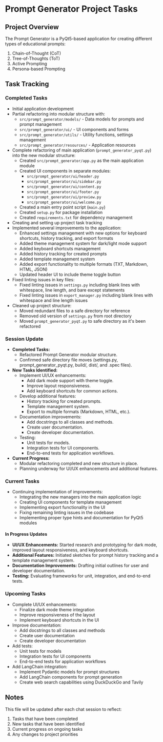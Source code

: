 # Prompt Generator Project Tasks

## Project Overview

The Prompt Generator is a PyQt5-based application for creating different types of educational prompts:

1. Chain-of-Thought (CoT)
2. Tree-of-Thoughts (ToT)
3. Active Prompting
4. Persona-based Prompting

## Task Tracking

### Completed Tasks

- Initial application development
- Partial refactoring into modular structure with:
  - `src/prompt_generator/models/` - Data models for prompts and prompt management
  - `src/prompt_generator/ui/` - UI components and forms
  - `src/prompt_generator/utils/` - Utility functions, settings management
  - `src/prompt_generator/resources/` - Application resources
- Complete refactoring of main application (`prompt_generator_pyqt.py`) into the new modular structure:
  - Created `src/prompt_generator/app.py` as the main application module
  - Created UI components in separate modules:
    - `src/prompt_generator/ui/header.py`
    - `src/prompt_generator/ui/sidebar.py`
    - `src/prompt_generator/ui/content.py`
    - `src/prompt_generator/ui/footer.py`
    - `src/prompt_generator/ui/preview.py`
    - `src/prompt_generator/ui/welcome.py`
  - Created a main entry point script (`main.py`)
  - Created `setup.py` for package installation
  - Created `requirements.txt` for dependency management
- Creating and setting up project task tracking
- Implemented several improvements to the application:
  - Enhanced settings management with new options for keyboard shortcuts, history tracking, and export formats
  - Added theme management system for dark/light mode support
  - Added keyboard shortcuts management
  - Added history tracking for created prompts
  - Added template management system
  - Added export functionality to multiple formats (TXT, Markdown, HTML, JSON)
  - Updated header UI to include theme toggle button
- Fixed linting issues in key files:
  - Fixed linting issues in `settings.py` including blank lines with whitespace, line length, and bare except statements
  - Fixed linting issues in `export_manager.py` including blank lines with whitespace and line length issues
- Cleaned up project structure:
  - Moved redundant files to a safe directory for reference
  - Removed old version of `settings.py` from root directory
  - Moved `prompt_generator_pyqt.py` to safe directory as it's been refactored

### Session Update

<!-- Session update: 2025-03-10 -->
- **Completed Tasks:**
  - Refactored Prompt Generator modular structure.
  - Confirmed safe directory file moves (settings.py, prompt_generator_pyqt.py, build/, dist/, and .spec files).
- **New Tasks Identified:**
  - Implement UI/UX enhancements:
    - Add dark mode support with theme toggle.
    - Improve layout responsiveness.
    - Add keyboard shortcuts for common actions.
  - Develop additional features:
    - History tracking for created prompts.
    - Template management system.
    - Export to multiple formats (Markdown, HTML, etc.).
  - Documentation improvements:
    - Add docstrings to all classes and methods.
    - Create user documentation.
    - Create developer documentation.
  - Testing:
    - Unit tests for models.
    - Integration tests for UI components.
    - End-to-end tests for application workflows.
- **Current Progress:**
  - Modular refactoring completed and new structure in place.
  - Planning underway for UI/UX enhancements and additional features.

### Current Tasks

- Continuing implementation of improvements:
  - Integrating the new managers into the main application logic
  - Creating UI components for template management
  - Implementing export functionality in the UI
  - Fixing remaining linting issues in the codebase
  - Implementing proper type hints and documentation for PyQt5 modules

#### In Progress Updates

- **UI/UX Enhancements:** Started research and prototyping for dark mode, improved layout responsiveness, and keyboard shortcuts.
- **Additional Features:** Initiated sketches for prompt history tracking and a template management system.
- **Documentation Improvements:** Drafting initial outlines for user and developer documentation.
- **Testing:** Evaluating frameworks for unit, integration, and end-to-end tests.

### Upcoming Tasks

- Complete UI/UX enhancements:
  - Finalize dark mode theme integration
  - Improve responsiveness of the layout
  - Implement keyboard shortcuts in the UI
- Improve documentation:
  - Add docstrings to all classes and methods
  - Create user documentation
  - Create developer documentation
- Add tests:
  - Unit tests for models
  - Integration tests for UI components
  - End-to-end tests for application workflows
- Add LangChain integration:
  - Implement Pydantic models for prompt structures
  - Add LangChain components for prompt generation
  - Create web search capabilities using DuckDuckGo and Tavily

## Notes

This file will be updated after each chat session to reflect:

1. Tasks that have been completed
2. New tasks that have been identified
3. Current progress on ongoing tasks
4. Any changes to project priorities
